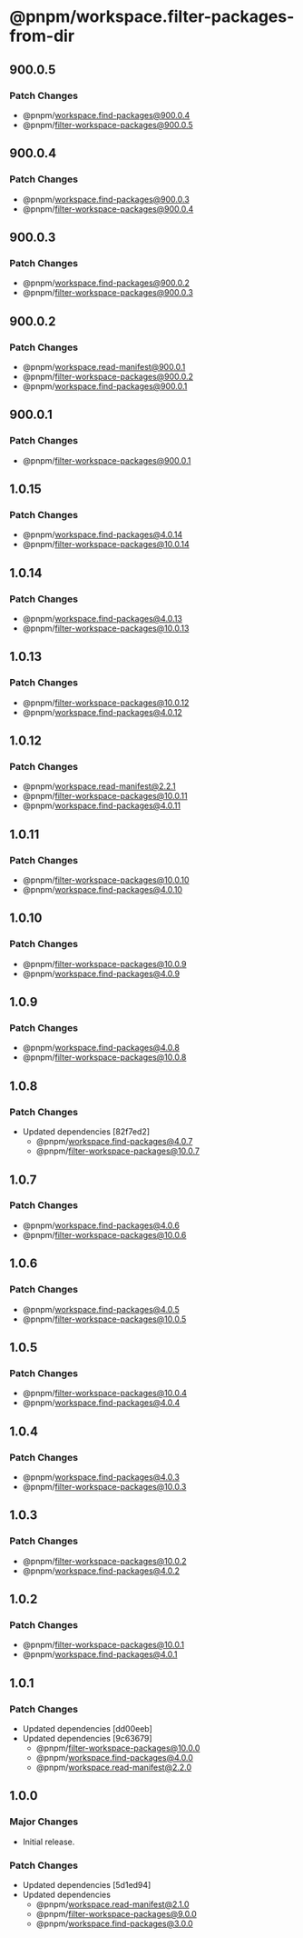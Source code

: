 # @pnpm/workspace.filter-packages-from-dir

## 900.0.5

### Patch Changes

- @pnpm/workspace.find-packages@900.0.4
- @pnpm/filter-workspace-packages@900.0.5

## 900.0.4

### Patch Changes

- @pnpm/workspace.find-packages@900.0.3
- @pnpm/filter-workspace-packages@900.0.4

## 900.0.3

### Patch Changes

- @pnpm/workspace.find-packages@900.0.2
- @pnpm/filter-workspace-packages@900.0.3

## 900.0.2

### Patch Changes

- @pnpm/workspace.read-manifest@900.0.1
- @pnpm/filter-workspace-packages@900.0.2
- @pnpm/workspace.find-packages@900.0.1

## 900.0.1

### Patch Changes

- @pnpm/filter-workspace-packages@900.0.1

## 1.0.15

### Patch Changes

- @pnpm/workspace.find-packages@4.0.14
- @pnpm/filter-workspace-packages@10.0.14

## 1.0.14

### Patch Changes

- @pnpm/workspace.find-packages@4.0.13
- @pnpm/filter-workspace-packages@10.0.13

## 1.0.13

### Patch Changes

- @pnpm/filter-workspace-packages@10.0.12
- @pnpm/workspace.find-packages@4.0.12

## 1.0.12

### Patch Changes

- @pnpm/workspace.read-manifest@2.2.1
- @pnpm/filter-workspace-packages@10.0.11
- @pnpm/workspace.find-packages@4.0.11

## 1.0.11

### Patch Changes

- @pnpm/filter-workspace-packages@10.0.10
- @pnpm/workspace.find-packages@4.0.10

## 1.0.10

### Patch Changes

- @pnpm/filter-workspace-packages@10.0.9
- @pnpm/workspace.find-packages@4.0.9

## 1.0.9

### Patch Changes

- @pnpm/workspace.find-packages@4.0.8
- @pnpm/filter-workspace-packages@10.0.8

## 1.0.8

### Patch Changes

- Updated dependencies [82f7ed2]
  - @pnpm/workspace.find-packages@4.0.7
  - @pnpm/filter-workspace-packages@10.0.7

## 1.0.7

### Patch Changes

- @pnpm/workspace.find-packages@4.0.6
- @pnpm/filter-workspace-packages@10.0.6

## 1.0.6

### Patch Changes

- @pnpm/workspace.find-packages@4.0.5
- @pnpm/filter-workspace-packages@10.0.5

## 1.0.5

### Patch Changes

- @pnpm/filter-workspace-packages@10.0.4
- @pnpm/workspace.find-packages@4.0.4

## 1.0.4

### Patch Changes

- @pnpm/workspace.find-packages@4.0.3
- @pnpm/filter-workspace-packages@10.0.3

## 1.0.3

### Patch Changes

- @pnpm/filter-workspace-packages@10.0.2
- @pnpm/workspace.find-packages@4.0.2

## 1.0.2

### Patch Changes

- @pnpm/filter-workspace-packages@10.0.1
- @pnpm/workspace.find-packages@4.0.1

## 1.0.1

### Patch Changes

- Updated dependencies [dd00eeb]
- Updated dependencies [9c63679]
  - @pnpm/filter-workspace-packages@10.0.0
  - @pnpm/workspace.find-packages@4.0.0
  - @pnpm/workspace.read-manifest@2.2.0

## 1.0.0

### Major Changes

- Initial release.

### Patch Changes

- Updated dependencies [5d1ed94]
- Updated dependencies
  - @pnpm/workspace.read-manifest@2.1.0
  - @pnpm/filter-workspace-packages@9.0.0
  - @pnpm/workspace.find-packages@3.0.0
